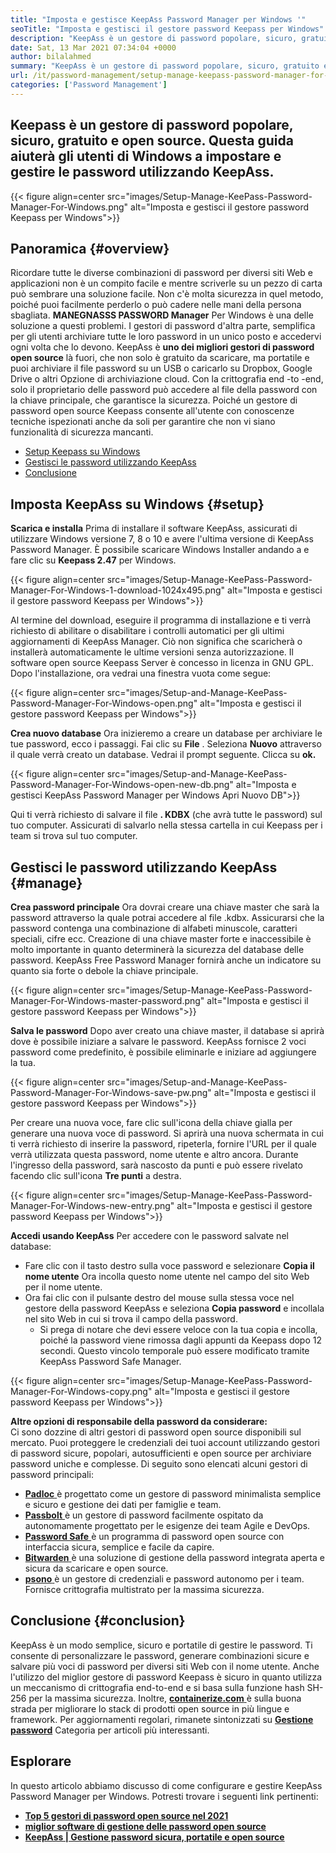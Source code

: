 ```yaml
---
title: "Imposta e gestisce KeepAss Password Manager per Windows '" 
seoTitle: "Imposta e gestisci il gestore password Keepass per Windows" 
description: "KeepAss è un gestore di password popolare, sicuro, gratuito e open source. Questa guida aiuterà gli utenti di Windows a impostare e gestire le password utilizzando KeepAss." 
date: Sat, 13 Mar 2021 07:34:04 +0000
author: bilalahmed
summary: "KeepAss è un gestore di password popolare, sicuro, gratuito e open source. Questa guida aiuterà gli utenti di Windows a impostare e gestire le password utilizzando KeepAss." 
url: /it/password-management/setup-manage-keepass-password-manager-for-windows/
categories: ['Password Management']
---
```


## Keepass è un gestore di password popolare, sicuro, gratuito e open source. Questa guida aiuterà gli utenti di Windows a impostare e gestire le password utilizzando KeepAss.

{{< figure align=center src="images/Setup-Manage-KeePass-Password-Manager-For-Windows.png" alt="Imposta e gestisci il gestore password Keepass per Windows">}}


## Panoramica {#overview}

Ricordare tutte le diverse combinazioni di password per diversi siti Web e applicazioni non è un compito facile e mentre scriverle su un pezzo di carta può sembrare una soluzione facile. Non c'è molta sicurezza in quel metodo, poiché puoi facilmente perderlo o può cadere nelle mani della persona sbagliata.  **MANEGNASSS PASSWORD Manager**  Per Windows è una delle soluzione a questi problemi.
I gestori di password d'altra parte, semplifica per gli utenti archiviare tutte le loro password in un unico posto e accedervi ogni volta che lo devono. KeepAss è  **uno dei migliori gestori di password open source**  là fuori, che non solo è gratuito da scaricare, ma portatile e puoi archiviare il file password su un USB o caricarlo su Dropbox, Google Drive o altri Opzione di archiviazione cloud. Con la crittografia end -to -end, solo il proprietario delle password può accedere al file della password con la chiave principale, che garantisce la sicurezza. Poiché un gestore di password open source Keepass consente all'utente con conoscenze tecniche ispezionati anche da soli per garantire che non vi siano funzionalità di sicurezza mancanti.
  * [Setup Keepass su Windows][1]
  * [Gestisci le password utilizzando KeepAss][2]
  * [Conclusione][3]

## Imposta KeepAss su Windows {#setup}

 **Scarica e installa** 
Prima di installare il software KeepAss, assicurati di utilizzare Windows versione 7, 8 o 10 e avere l'ultima versione di KeepAss Password Manager. È possibile scaricare Windows Installer andando a e fare clic su  **Keepass 2.47**  per Windows.

{{< figure align=center src="images/Setup-Manage-KeePass-Password-Manager-For-Windows-1-download-1024x495.png" alt="Imposta e gestisci il gestore password Keepass per Windows">}}

Al termine del download, eseguire il programma di installazione e ti verrà richiesto di abilitare o disabilitare i controlli automatici per gli ultimi aggiornamenti di KeepAss Manager. Ciò non significa che scaricherà o installerà automaticamente le ultime versioni senza autorizzazione. Il software open source Keepass Server è concesso in licenza in GNU GPL. Dopo l'installazione, ora vedrai una finestra vuota come segue:

{{< figure align=center src="images/Setup-and-Manage-KeePass-Password-Manager-For-Windows-open.png" alt="Imposta e gestisci il gestore password Keepass per Windows">}}

 **Crea nuovo database** 
Ora inizieremo a creare un database per archiviare le tue password, ecco i passaggi. Fai clic su  **File** . Seleziona  **Nuovo**  attraverso il quale verrà creato un database. Vedrai il prompt seguente. Clicca su **ok.**  

{{< figure align=center src="images/Setup-and-Manage-KeePass-Password-Manager-For-Windows-open-new-db.png" alt="Imposta e gestisci KeepAss Password Manager per Windows Apri Nuovo DB">}}

Qui ti verrà richiesto di salvare il file  **. KDBX**  (che avrà tutte le password) sul tuo computer. Assicurati di salvarlo nella stessa cartella in cui Keepass per i team si trova sul tuo computer.

## Gestisci le password utilizzando KeepAss {#manage}

 **Crea password principale** 
Ora dovrai creare una chiave master che sarà la password attraverso la quale potrai accedere al file .kdbx. Assicurarsi che la password contenga una combinazione di alfabeti minuscole, caratteri speciali, cifre ecc. Creazione di una chiave master forte e inaccessibile è molto importante in quanto determinerà la sicurezza del database delle password. KeepAss Free Password Manager fornirà anche un indicatore su quanto sia forte o debole la chiave principale.

{{< figure align=center src="images/Setup-Manage-KeePass-Password-Manager-For-Windows-master-password.png" alt="Imposta e gestisci il gestore password Keepass per Windows">}}

 **Salva le password** 
Dopo aver creato una chiave master, il database si aprirà dove è possibile iniziare a salvare le password. KeepAss fornisce 2 voci password come predefinito, è possibile eliminarle e iniziare ad aggiungere la tua.

{{< figure align=center src="images/Setup-and-Manage-KeePass-Password-Manager-For-Windows-save-pw.png" alt="Imposta e gestisci il gestore password Keepass per Windows">}}

Per creare una nuova voce, fare clic sull'icona della chiave gialla per generare una nuova voce di password. Si aprirà una nuova schermata in cui ti verrà richiesto di inserire la password, ripeterla, fornire l'URL per il quale verrà utilizzata questa password, nome utente e altro ancora. Durante l'ingresso della password, sarà nascosto da punti e può essere rivelato facendo clic sull'icona  **Tre punti**  a destra.

{{< figure align=center src="images/Setup-Manage-KeePass-Password-Manager-For-Windows-new-entry.png" alt="Imposta e gestisci il gestore password Keepass per Windows">}}

 **Accedi usando KeepAss** 
Per accedere con le password salvate nel database:
* Fare clic con il tasto destro sulla voce password e selezionare  **Copia il nome utente**  Ora incolla questo nome utente nel campo del sito Web per il nome utente.
* Ora fai clic con il pulsante destro del mouse sulla stessa voce nel gestore della password KeepAss e seleziona  **Copia password**  e incollala nel sito Web in cui si trova il campo della password.
  * Si prega di notare che devi essere veloce con la tua copia e incolla, poiché la password viene rimossa dagli appunti da Keepass dopo 12 secondi. Questo vincolo temporale può essere modificato tramite KeepAss Password Safe Manager.

{{< figure align=center src="images/Setup-Manage-KeePass-Password-Manager-For-Windows-copy.png" alt="Imposta e gestisci il gestore password Keepass per Windows">}}

 **Altre opzioni di responsabile della password da considerare:**  
Ci sono dozzine di altri gestori di password open source disponibili sul mercato. Puoi proteggere le credenziali dei tuoi account utilizzando gestori di password sicure, popolari, autosufficienti e open source per archiviare password uniche e complesse. Di seguito sono elencati alcuni gestori di password principali:
* [  **Padloc**  ][4] è progettato come un gestore di password minimalista semplice e sicuro e gestione dei dati per famiglie e team.
* [  **Passbolt**  ][5] è un gestore di password facilmente ospitato da autonomamente progettato per le esigenze dei team Agile e DevOps.
* [  **Password Safe**  ][6] è un programma di password open source con interfaccia sicura, semplice e facile da capire.
* [  **Bitwarden**  ][7] è una soluzione di gestione della password integrata aperta e sicura da scaricare e open source.
* [  **psono**  ][8] è un gestore di credenziali e password autonomo per i team. Fornisce crittografia multistrato per la massima sicurezza.

## Conclusione {#conclusion}

KeepAss è un modo semplice, sicuro e portatile di gestire le password. Ti consente di personalizzare le password, generare combinazioni sicure e salvare più voci di password per diversi siti Web con il nome utente. Anche l'utilizzo del miglior gestore di password Keepass è sicuro in quanto utilizza un meccanismo di crittografia end-to-end e si basa sulla funzione hash SH-256 per la massima sicurezza.
Inoltre, [  **containerize.com** ][9] è sulla buona strada per migliorare lo stack di prodotti open source in più lingue e framework. Per aggiornamenti regolari, rimanete sintonizzati su **[Gestione password][10]**  Categoria per articoli più interessanti.

## Esplorare
In questo articolo abbiamo discusso di come configurare e gestire KeepAss Password Manager per Windows. Potresti trovare i seguenti link pertinenti:
*  **[Top 5 gestori di password open source nel 2021][11]**  
*  **[miglior software di gestione delle password open source][12]**  
*  **[KeepAss | Gestione password sicura, portatile e open source][13]**  



 [1]: https://blog.containerize.com/wp-admin/post.php?post=3863&action=edit#setup
 [2]: https://blog.containerize.com/wp-admin/post.php?post=3863&action=edit#manage
 [3]: https://blog.containerize.com/wp-admin/post.php?post=3863&action=edit#conclusion
 [4]: https://padloc.app/
 [5]: https://products.containerize.com/password-management/passbolt/
 [6]: https://products.containerize.com/password-management/password-safe/
 [7]: https://products.containerize.com/password-management/bitwarden/
 [8]: https://products.containerize.com/password-management/psono/
 [9]: https://www.containerize.com/
 [10]: https://blog.containerize.com/category/password-management/
 [11]: https://blog.containerize.com/password-management/top-5-open-source-password-managers-in-2021/
 [12]: https://products.containerize.com/password-management/
 [13]: https://products.containerize.com/password-management/keepass
